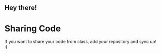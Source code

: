 ## Hey there!

# Sharing Code
If you want to share your code from class, add your repository and sync up! :)
